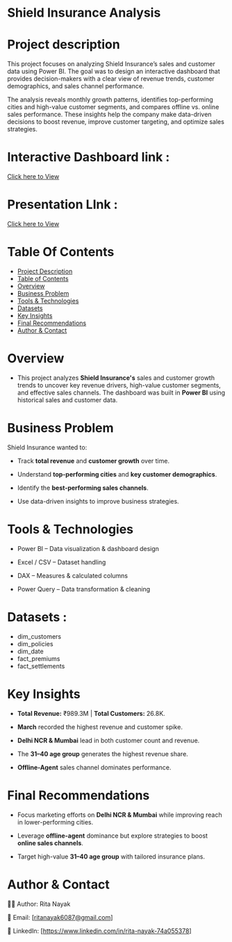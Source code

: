 
# Shield Insurance Analysis

# Project description 

This project focuses on analyzing Shield Insurance’s sales and customer data using Power BI. The goal was to design an interactive dashboard that provides decision-makers with a clear view of revenue trends, customer demographics, and sales channel performance.

The analysis reveals monthly growth patterns, identifies top-performing cities and high-value customer segments, and compares offline vs. online sales performance. These insights help the company make data-driven decisions to boost revenue, improve customer targeting, and optimize sales strategies.

# Interactive Dashboard link :

[Click here to View]()

# Presentation LInk : 

[Click here to View]()

# Table Of Contents 

- [Project Description](#2-project-description)  
- [Table of Contents](#3-table-of-contents)  
- [Overview](#4-overview)  
- [Business Problem](#5-business-problem)    
- [Tools & Technologies](#7-tools--technologies)  
- [Datasets](#data-sets)  
- [Key Insights](#11-key-insights)  
- [Final Recommendations](#13-final-recommendations)  
- [Author & Contact](#14-author--contact)  

# Overview

- This project analyzes **Shield Insurance's** sales and customer growth trends to uncover key revenue drivers, high-value customer segments, and effective sales channels. The dashboard was built in **Power BI** using historical sales and customer data.

# Business Problem 

Shield Insurance wanted to:

- Track **total revenue** and **customer growth** over time.

- Understand **top-performing cities** and **key customer demographics**.

- Identify the **best-performing sales channels**.

- Use data-driven insights to improve business strategies.


# Tools & Technologies

- Power BI – Data visualization & dashboard design

- Excel / CSV – Dataset handling

- DAX – Measures & calculated columns

- Power Query – Data transformation & cleaning

# Datasets : 

 - dim_customers
 - dim_policies
 - dim_date
 - fact_premiums
 - fact_settlements

# Key Insights

- **Total Revenue:** ₹989.3M | **Total Customers:** 26.8K.

- **March** recorded the highest revenue and customer spike.

- **Delhi NCR & Mumbai** lead in both customer count and revenue.

- The **31–40 age group** generates the highest revenue share.

- **Offline-Agent** sales channel dominates performance.


# Final Recommendations
- Focus marketing efforts on **Delhi NCR & Mumbai** while improving reach in lower-performing cities.

- Leverage **offline-agent** dominance but explore strategies to boost **online sales channels**.

- Target high-value **31–40 age group** with tailored insurance plans.

# Author & Contact 

👩‍💻 Author: Rita Nayak

📧 Email: [ritanayak6087@gmail.com]

🔗 LinkedIn: [https://www.linkedin.com/in/rita-nayak-74a055378]




